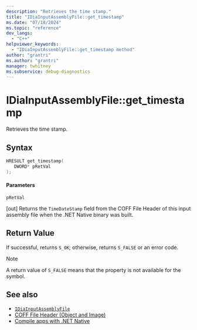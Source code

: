 ```yaml
---
description: "Retrieves the time stamp."
title: "IDiaInputAssemblyFile::get_timestamp"
ms.date: "07/18/2024"
ms.topic: "reference"
dev_langs:
  - "C++"
helpviewer_keywords:
  - "IDiaInputAssemblyFile::get_timestamp method"
author: "grantri"
ms.author: "grantri"
manager: twhitney
ms.subservice: debug-diagnostics
---
```

# IDiaInputAssemblyFile::get_timestamp

Retrieves the time stamp.

## Syntax

```C++
HRESULT get_timestamp(
   DWORD* pRetVal
);
```

#### Parameters
 `pRetVal`

[out] Returns the `TimeDateStamp` field from the COFF File Header of this input assembly file when the .NET Native binary was built.

## Return Value
 If successful, returns `S_OK`; otherwise, returns `S_FALSE` or an error code.

> [!NOTE]
> A return value of `S_FALSE` means that the property is not available for the symbol.

## See also

- [`IDiaInputAssemblyFile`](../../debugger/debug-interface-access/idiainputassemblyfile.md)
- [COFF File Header (Object and Image)](/windows/win32/debug/pe-format#coff-file-header-object-and-image)
- [Compile apps with .NET Native](/windows/uwp/dotnet-native/)
